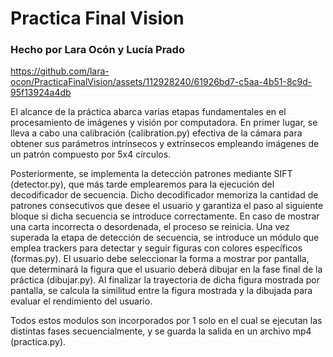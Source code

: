 # Practica Final Vision
### Hecho por Lara Ocón y Lucía Prado



https://github.com/lara-ocon/PracticaFinalVision/assets/112928240/61926bd7-c5aa-4b51-8c9d-95f13924a4db

El alcance de la práctica abarca varias etapas fundamentales en el procesamiento de imágenes y visión por computadora. En primer lugar, se lleva a cabo una calibración (calibration.py) efectiva de la cámara para obtener sus parámetros intrínsecos y extrínsecos empleando imágenes de un patrón compuesto por 5x4 círculos. 

Posteriormente, se implementa la detección patrones mediante SIFT (detector.py), que más tarde emplearemos para la ejecución del decodificador de secuencia. Dicho decodificador memoriza la cantidad de patrones consecutivos que desee el usuario y garantiza el paso al siguiente bloque si dicha secuencia se introduce correctamente. En caso de mostrar una carta incorrecta o desordenada, el proceso se reinicia.
Una vez superada la etapa de detección de secuencia, se introduce un módulo que emplea trackers para detectar y seguir figuras con colores específicos (formas.py). El usuario debe seleccionar la forma a mostrar por pantalla, que determinará la figura que el usuario deberá dibujar en la fase final de la práctica (dibujar.py). Al finalizar la trayectoria de dicha figura mostrada por pantalla, se calcula la similitud entre la figura mostrada y la dibujada para evaluar el rendimiento del usuario.

Todos estos modulos son incorporados por 1 solo en el cual se ejecutan las distintas fases secuencialmente, y se guarda la salida en un archivo mp4 (practica.py).
